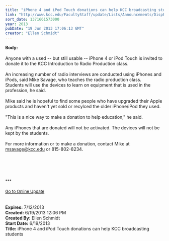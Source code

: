 ```yaml
---
title: "iPhone 4 and iPod Touch donations can help KCC broadcasting students"
link: "http://www.kcc.edu/FacultyStaff/update/Lists/Announcements/DispForm.aspx?ID=1148"
sort_date: 1371661573000
year: 2013
pubDate: "19 Jun 2013 17:06:13 GMT"
creator: "Ellen Schmidt"
---
```


<div><b>Body:</b> <div class="ExternalClassEB3AAFDEBC9743EB8834779D6FF99795">
<div> </div>
<div>Anyone with a used -- but still usable -- iPhone 4 or iPod Touch is invited to donate it to the KCC Introduction to Radio Production class.</div>
<div> </div>
<div>An increasing number of radio interviews are conducted using iPhones and iPods, said Mike Savage, who teaches the radio production class. Students will use the devices to learn on equipment that is used in the profession, he said. </div>
<div> </div>
<div>Mike said he is hopeful to find some people who have upgraded their Apple products and haven't yet sold or recylced the older iPhone/iPod they used.  </div>
<div> </div>
<div>&quot;This is a nice way to make a donation to help education,&quot; he said.</div>
<div> </div>
<div>Any iPhones that are donated will not be activated. The devices will not be kept by the students.</div>
<div> </div>
<div>For more information or to make a donation, contact Mike at <a href="mailto:msavage@kcc.edu">msavage@kcc.edu</a> or 815-802-8234.</div>
<div> </div>
<div><br /> </div>
<div> </div>
<div> </div>
<div>
<div></div>
<div></div>
<div>
<div></div>
<div>
<div></div>
<div>
<div></div>
<div>
<div>
<div></div>
<div>
<div><font size="2">***</font></div>
<div><font size="2"></font></div>
<div><font size="2"></font></div>
<div><font size="2"></font></div>
<div><font size="2"></font></div>
<div></div>
<div><font color="#003768" size="2"></font> </div>
<div><font color="#003768" size="2"><a href="/FacultyStaff/update/Pages/dailyupdate.aspx">Go to Online Update</a></font></div>
<div><font color="#003768" size="2"></font></div></div></div></div></div></div></div>
<div></div><br /> </div></div></div>
<div><b>Expires:</b> 7/12/2013</div>
<div><b>Created:</b> 6/19/2013 12:06 PM</div>
<div><b>Created By:</b> Ellen Schmidt</div>
<div><b>Start Date:</b> 6/19/2013</div>
<div><b>Title:</b> iPhone 4 and iPod Touch donations can help KCC broadcasting students</div>
